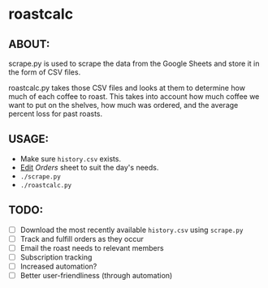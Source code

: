 # roastcalc

## ABOUT:
scrape.py is used to scrape the data from the Google Sheets and store it in the form of CSV files.

roastcalc.py takes those CSV files and looks at them to determine how much of each coffee to roast. This takes into account how much coffee we want to put on the shelves, how much was ordered, and the average percent loss for past roasts.

## USAGE:
* Make sure `history.csv` exists.
* [Edit](https://docs.google.com/spreadsheets/d/12McXQu2Ap7cRrX8U4Vegjk3zA3pPUd5HTLOp3swbswU/edit?usp=sharing) _Orders_ sheet to suit the day's needs.
* `./scrape.py`
* `./roastcalc.py`

## TODO:
- [ ] Download the most recently available `history.csv` using `scrape.py`
- [ ] Track and fulfill orders as they occur
- [ ] Email the roast needs to relevant members
- [ ] Subscription tracking
- [ ] Increased automation?
- [ ] Better user-friendliness (through automation)
